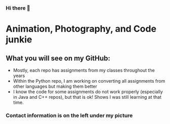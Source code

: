 ### Hi there 👋

# Animation, Photography, and Code junkie

## What you will see on my GitHub:

* Mostly, each repo has assignments from my classes throughout the years
* Within the Python repo, I am working on converting all assignments from other languages but making them better
* I know the code for some assignments do not work properly (especially in Java and C++ repos), but that is ok! Shows I was still learning at that time.

### Contact information is on the left under my picture

<!--
**davis-andy/davis-andy** is a ✨ _special_ ✨ repository because its `README.md` (this file) appears on your GitHub profile.

Here are some ideas to get you started:

- 🔭 I’m currently working on ...
- 🌱 I’m currently learning ...
- 👯 I’m looking to collaborate on ...
- 🤔 I’m looking for help with ...
- 💬 Ask me about ...
- 📫 How to reach me: ...
- 😄 Pronouns: ...
- ⚡ Fun fact: ...
-->
